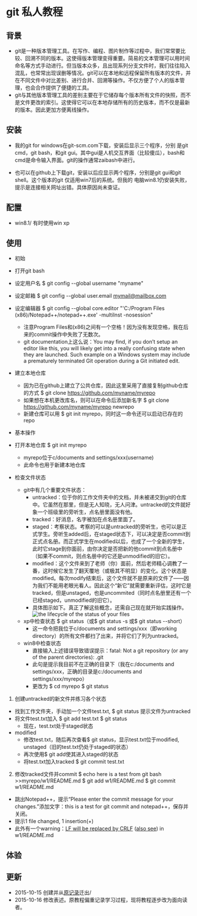 # git 私人教程

## 背景
+ git是一种版本管理工具。在写作、编程、图片制作等过程中，我们常常要比较、回溯不同的版本。这使得版本管理变得重要。简易的文本管理可以用时间命名等方式手动进行。但当版本众多，且出现系列分支文件时，我们往往陷入混乱，也常常出现误删等情况。git可以在本地和远程保留所有版本的文件，并在不同文件中对比差别、进行合并、回溯等操作。不仅方便了个人的版本管理，也会合作提供了便捷的工具。
+ git与其他版本管理工具的差别主要在于它储存每个版本所有文件的快照，而不是文件更改的索引。这使得它可以在本地存储所有的历史版本，而不仅是最新的版本。因此更加方便离线操作。

## 安装
 + 我的git for windows在git-scm.com下载，安装后显示三个程序，分别
是git cmd，git bash，和git gui。其中gui是人机交互界面（比较傻瓜），bash和cmd是命令输入界面。git的操作通常zaibash中进行。

 + 也可以在github上下载git，安装以后应显示两个程序，分别是git gui和git shell。这个版本的git 仅适用win7后的系统。但我的
电脑win8.1仍安装失败，提示是连接相关网址出错。具体原因尚未查证。

## 配置
+ win8.1/ 有时使用win xp

## 使用
+ 初始

 + 打开git bash

 + 设定用户名
        $ git config --global username "myname"

 + 设定邮箱
        $ git config --global user.email mymail@mailbox.com
 + 设定编辑器
        $ git config --global core.editor "'C:/Program Files (x86)/Notepad++/notepad++.exe' -multiInst -nosession"
   + 注意Program Files和(x86)之间有一个空格！因为没有发现空格，我在后来的commit操作中失败了无数次。
   + git documentation上这么说：You may find, if you don’t setup an editor like this, you will likely get into a really confusing state when they are launched. Such example on a Windows system may include a prematurely terminated Git operation during a Git initiated edit.

 + 建立本地仓库
   + 因为已在github上建立了公共仓库，因此这里采用了直接复制github仓库的方式
            $ git clone https://github.com/myname/myrepo
   + 如果想在本机更改库名，则可以在命令后添加新名字
            $ git clone https://github.com/myname/myrepo newrepo
   + 新建仓库可以用 $ git init myrepo，同时这一命令还可以启动已存在的repo

+ 基本操作  
 + 打开本地仓库
		$ git init myrepo
   + myrepo位于c/documents and settings/xxx(username)
   + 此命令也用于新建本地仓库
+ 检查文件状态
  + git中有几个重要文件状态：
    + untracked：位于你的工作文件夹中的文档，并未被递交到git的仓库中。它虽然在那里，但是无人知晓，无人问津。untracked的文件就好象一个班级里的旁听生，点名册里面没有他。
    + tracked：好消息，名字被加在点名册里面了。
    + staged：考察状态。考察的可以是untracked的旁听生，也可以是正式学生。旁听生added后，在staged状态下，可以决定是否commit到正式点名册。而正式学生在modified以后，也成了一个全新的学生，此时它stage到你面前，由你决定是否把新的他commit到点名册中（如果不commit，则点名册中的它还是unmodified的旧它）。
    + modified：这个文件来到了老师（你）面前，然后老师精心调教了一番，这时候它发生了翻天覆地（或极其不明显）的变化。这个状态是modified。每次modify结束后，这个文件就不是原来的文件了——因为我们不能用老眼光看人。因此这个“新它”就需要重新评估，这时它是tracked，但是unstaged，也是uncommited（同时点名册里还有一个已经staged，unmodified的旧它）。
    + 具体图示如下。真正了解这些概念，还需自己现在就开始实践操作。
![the lifecycle of the status of your files](https://git-scm.com/book/en/v2/book/02-git-basics/images/lifecycle.png)
  + xp中检查状态
		$ git status（或$ git status -s 或$ git status --short）
    + 这一命令把我位于c/documents and settings/xxx（即working directory）的所有文件都扫了出来，并将它们了列为untracked。
  + win8中检查状态
    + 直接输入上述错误导致错误提示：fatal: Not a git repository (or any of the parent directories): .git
    + 此句是提示我目前不在正确的目录下（我在c:/documents and settings/xxx，正确的目录是c:/documents and settings/xxx/myrepo）
    + 更改为
			$ cd myrepo
			$ git status


1. 创建untracked的新文件并练习各个状态
  + 找到工作文件夹，手动加一个文件test.txt, $ git status 提示文件为untracked
  + 将文件test.txt加入
		$ git add test.txt
		$ git status 
     + 现在，test.txt处于staged状态
  + modified
    + 修改test.txt，随后再次查看$ git status，显示test.txt位于modified, unstaged（旧的test.txt仍处于staged的状态）
    + 再次使用$ git add使其进入staged的状态
	+ 将test.txt加入tracked
        $ git commit test.txt		
2. 修改tracked文件并commit
        $ echo here is a test from git bash >>myrepo/w1/README.md 
        $ git add w1/README.md
        $ git commit w1/README.md
  + 跳出Notepad++，提示“Please enter the commit message for your changes.”添加文字：this is a test for git commit and notepad++，保存并关闭。
  + 提示1 file changed, 1 insertion(+)
  + 此外有一个warning：[LF will be replaced by CRLF](http://stackoverflow.com/questions/17628305/windows-git-warning-lf-will-be-replaced-by-crlf-is-that-warning-tail-backwar) ([also see](http://stackoverflow.com/questions/1967370/git-replacing-lf-with-crlf)) in w1/README.md
 

## 体验

## 更新
+ 2015-10-15 创建并从[原记录](https://www.gitbook.com/book/wwshen/ommooc2python)迁出/
+ 2015-10-16 修改表述。原教程偏重记录学习过程，现将教程逐步改为面向读者。


